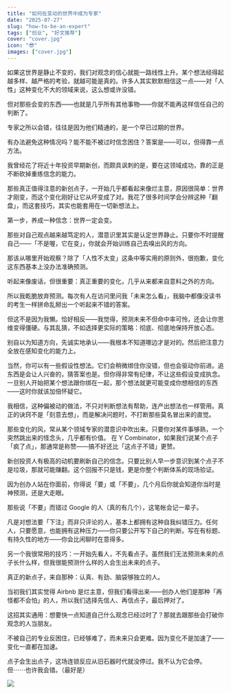 ```yaml
---
title: "如何在变动的世界中成为专家"
date: "2025-07-27"
slug: "how-to-be-an-expert"
tags: ["创业", "好文推荐"]
cover: "cover.jpg"
icon: "😎"
images: ["cover.jpg"]
---
```

如果这世界是静止不变的，我们对观念的信心就能一路线性上升。某个想法经得起越多样、越严格的考验，就越可能是真的。许多人其实默默相信这一点——对「人性」这种变化不大的领域来说，这么想或许没错。



但对那些会变的东西——也就是几乎所有其他事物——你就不能再这样信任自己的判断了。



专家之所以会错，往往是因为他们精通的，是一个早已过期的世界。



有办法避免这种情况吗？能不能不被过时信念困住？答案是——可以，但得靠一点方法。



我曾经花了将近十年投资早期新创，而颇具讽刺的是，要在这领域成功，靠的正是不断砍掉重练信念的能力。



那些真正值得注意的新创点子，一开始几乎都看起来像烂主意，原因很简单：世界才刚变，而这个变化刚好让它从坏变成了对。我花了很多时间学会分辨这种「翻盘」，而这套技巧，其实也能套用在一切新想法上。



第一步，养成一种信念：世界一定会变。



那些对自己观点越来越笃定的人，潜意识里其实是认定世界静止。只要你不时提醒自己——「不是喔，它在变」，你就会开始训练自己去嗅出风的方向。



那该从哪里开始观察？除了「人性不太变」这条中等实用的原则外，很抱歉，变化这东西基本上没办法准确预测。



听起来像废话，但很重要：真正重要的变化，几乎从来都来自意料之外的方向。



所以我乾脆放弃预测。每次有人在访问里问我「未来怎么看」，我脑中都像没读书的考生一样拼命乱掰出一个听起来不错的答案。



但这不是因为我懒。恰好相反——我觉得，预测未来不但命中率可怜，还会让你思维变得僵硬。与其乱猜，不如选择更实际的策略：彻底、彻底地保持开放心态。



别自以为知道方向，先诚实地承认——我根本不知道哪边才是对的。然后把注意力全放在感知变化的能力上。



当然，你可以有一些假设性想法。它们会稍微绑住你没错，但也会驱动你前进。追东西是会让人兴奋的，猜答案也是。但你得非常有纪律，不让这些假设变成执念。
一旦别人开始把某个想法跟你绑在一起，那个想法就更可能变成你想相信的东西——这时你就该加倍怀疑它。



我相信，这种偏被动的做法，不只对判断想法有帮助，连产出想法也一样管用。真正的诀窍不是「刻意去想」，而是解决问题时，不打断那些莫名冒出来的直觉。



那些变化的风，常从某个领域专家的潜意识中吹出来。只要你对某件事够熟，一个突然跳出来的怪念头，几乎都有价值。
在 Y Combinator，如果我们说某个点子「疯了点」，那通常是称赞——搞不好还比「这点子不错」更赞。



新创投资人有极高的动机要刷新自己的信念。只要比别人早一步意识到某个点子不是垃圾，那就可能赚翻。这个回报不只是钱，更是你整个判断体系的现场验证。



因为创办人站在你面前，你得说「要」或「不要」，几个月后你就会知道你当时是神预测，还是大走眼。



那些说「不要」而错过 Google 的人（真的有几个），这笔帐会记一辈子。



凡是对想法要「下注」而非只评论的人，基本上都拥有这种自我纠错压力。任何人，只要愿意，也能拥有这种压力——你只要公开写下自己的判断。写在有标题、有持久性的地方——你会比闲聊时在意得多。



另一个我很常用的技巧：一开始先看人，不先看点子。虽然我们无法预测未来的点子长什么样，但我很能预测什么样的人会生出未来的点子。



真正的新点子，来自那种：认真、有劲、脑袋够独立的人。



当初我们其实觉得 Airbnb 是烂主意，但我们看得出来——创办人他们是那种「再怪都不会怕」的人，所以我们选择先信人、再信点子，最后押对了。



这招其实通用：想要快一点知道自己什么观念已经过时了？那就去跟那些会打破你观念的人当朋友。



不被自己的专业反困住，已经够难了，而未来只会更难。因为变化不是加速了——变化一直都在加速。



点子会生出点子，这场连锁反应从旧石器时代就没停过。我不认为它会停。
但⋯⋯也许我会错。（最好是）




![](https://prod-files-secure.s3.us-west-2.amazonaws.com/112d0858-5090-4d34-a606-b75eb8d65fd2/46476355-9cf3-4e99-9b7a-3531bc426380/1000202064.png?X-Amz-Algorithm=AWS4-HMAC-SHA256&X-Amz-Content-Sha256=UNSIGNED-PAYLOAD&X-Amz-Credential=ASIAZI2LB466YACS5T27%2F20250924%2Fus-west-2%2Fs3%2Faws4_request&X-Amz-Date=20250924T203239Z&X-Amz-Expires=3600&X-Amz-Security-Token=IQoJb3JpZ2luX2VjENz%2F%2F%2F%2F%2F%2F%2F%2F%2F%2FwEaCXVzLXdlc3QtMiJHMEUCIH3eRq8araMmNIQHJOeRbDa%2B4OzR18JZcTZ%2FpG0FzZDfAiEAjKFCJnC6Oj6fkOKsMQBBNhnizFsios6PzEQUkWBGPpUq%2FwMIZRAAGgw2Mzc0MjMxODM4MDUiDK6i7iKPexX8xVLmIircAwSj%2FsClJlne82QSmDcaszPiKkzcl2pxbHk24h8wKAjrlHX9%2BYJywGBPaOa9VWpSI78JJt5SJf3RuwWKSoWymlzKd1Ubd08kzQoJ4d%2BHa8V8BnbkMveQqdLjz3%2FdWwEbtyj%2BHljePRIqwGeVfilpDvI%2BrNZFiLA1bsKnBdg9WFgbl2Iqo7OyVHSUi4BaD7kcQizH9y%2BPOqYHKK8SgT8uHt17WWpIZD%2FReoCTCeqn8hlVkC4FL8xYXegPDbzpOu109azeFGpipqyNzCLsv5Fk9QiK1FTnnCtLGGyuAlGlwhpbRDbLHyy8sLrI9Bd7IJLJmnmJ%2BEMamoeyuwJh1JGGOUb1tS3pVJf%2Fa7iWKk8va9HFNFVWxErn5dy%2B1Y3LmwQRx6DAzhsct2zIwtKodLpm7GpV60oVyon3pNHSUFtPco99EyN%2BTjT7DBkr%2B8D5bfqukqAGd1HTJk3TxI5NtaPquT77hZYlxTmhhS6d0deFpdxl8ec%2BzI3UVWiMo5EbUV6AIspBwrwWj1vXZzqPmANnsge93cW%2BP4eIgfrw9zx34GlMobr5h3mAkiArEEV9JAz92awJeTlqNxt3u4gqeHCmqTtillinkHJ6avM5NycPury6QBdPCiJzT3f12TE5MPCd0cYGOqUBKk5bMpQC9uqNmJJRjEMKiFSTWyyRmINpFSvbsMmgfk5zhWDyQbjSX9YvsvQaATCf9xvHI7bd0XxHudvty0tX%2F6NERFR12qf%2Fnv6F2h%2FZF%2FXd%2BTvOsiq1PSxfhVFCsQklWrMk1QGI3mGqIMLnJcVmDhGL4REtMSkEpAWVOUtdCq%2FaISVr5rfdBZnhc%2FJgGYe6%2FYCQ4L1%2BUaTKr6NG%2B3mlh4vrFQRU&X-Amz-Signature=981ac4ab7c23cacc4e912e4b540630bc7262baf9a03d5864f9cffe5ebeeca1bd&X-Amz-SignedHeaders=host&x-amz-checksum-mode=ENABLED&x-id=GetObject)

